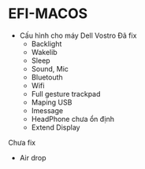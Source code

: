# EFI-MACOS
- Cấu hình cho máy Dell Vostro 
Đã fix 
  + Backlight
  + Wakelib
  + Sleep
  + Sound, Mic
  + Bluetouth
  + Wifi
  + Full gesture trackpad
  + Maping USB
  + Imessage
  + HeadPhone chưa ổn định
  + Extend Display
  
Chưa fix 
  + Air drop
  
 
